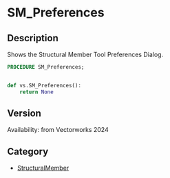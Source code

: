 # SM_Preferences

## Description
Shows the Structural Member Tool Preferences Dialog.

```pascal
PROCEDURE SM_Preferences;
```

```python

def vs.SM_Preferences():
    return None
```

## Version
Availability: from Vectorworks 2024

## Category
* [StructuralMember](../Categories/StructuralMember.md)


